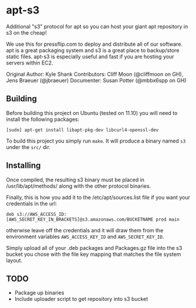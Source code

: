 # apt-s3

Additional "s3" protocol for apt so you can host your giant apt repository in s3 on the cheap!

We use this for pressflip.com to deploy and distribute all of our software.  apt is a great packaging system and s3 is a great place to backup/store static files.  apt-s3 is especially useful and fast if you are hosting your servers within EC2.

Original Author: Kyle Shank
Contributors: Cliff Moon (@cliffmoon on GH), Jens Braeuer (@jbraeuer)
Documenter: Susan Potter (@mbbx6spp on GH)

## Building

Before building this project on Ubuntu (tested on 11.10) you will need to install the following packages:

    [sudo] apt-get install libapt-pkg-dev libcurl4-openssl-dev

To build this project you simply run `make`. It will produce a binary named `s3` under the `src/` dir.

## Installing

Once compiled, the resulting s3 binary must be placed in /usr/lib/apt/methods/ along with the other protocol binaries.

Finally, this is how you add it to the /etc/apt/sources.list file if you want your credentials in the url:

    deb s3://AWS_ACCESS_ID:[AWS_SECRET_KEY_IN_BRACKETS]@s3.amazonaws.com/BUCKETNAME prod main

otherwise leave off the credentials and it will draw them from the environment variables `AWS_ACCESS_KEY_ID` and `AWS_SECRET_KEY_ID`.

Simply upload all of your .deb packages and Packages.gz file into the s3 bucket you chose with the file key mapping that matches the file system layout.

## TODO

* Package up binaries
* Include uploader script to get repository into s3 bucket
